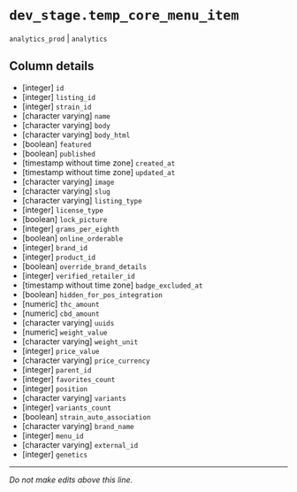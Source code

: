 # `dev_stage.temp_core_menu_item`
`analytics_prod` | `analytics`

## Column details
* [integer]   `id`
* [integer]   `listing_id`
* [integer]   `strain_id`
* [character varying] `name`
* [character varying] `body`
* [character varying] `body_html`
* [boolean]   `featured`
* [boolean]   `published`
* [timestamp without time zone] `created_at`
* [timestamp without time zone] `updated_at`
* [character varying] `image`
* [character varying] `slug`
* [character varying] `listing_type`
* [integer]   `license_type`
* [boolean]   `lock_picture`
* [integer]   `grams_per_eighth`
* [boolean]   `online_orderable`
* [integer]   `brand_id`
* [integer]   `product_id`
* [boolean]   `override_brand_details`
* [integer]   `verified_retailer_id`
* [timestamp without time zone] `badge_excluded_at`
* [boolean]   `hidden_for_pos_integration`
* [numeric]   `thc_amount`
* [numeric]   `cbd_amount`
* [character varying] `uuids`
* [numeric]   `weight_value`
* [character varying] `weight_unit`
* [integer]   `price_value`
* [character varying] `price_currency`
* [integer]   `parent_id`
* [integer]   `favorites_count`
* [integer]   `position`
* [character varying] `variants`
* [integer]   `variants_count`
* [boolean]   `strain_auto_association`
* [character varying] `brand_name`
* [integer]   `menu_id`
* [character varying] `external_id`
* [integer]   `genetics`

-------------------------------------------------------------------------------
*Do not make edits above this line.*
